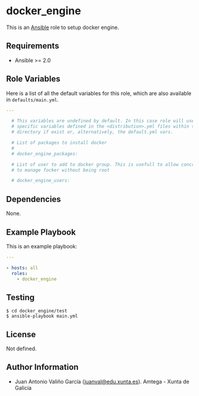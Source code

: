 docker_engine
=============

This is an [Ansible](http://www.ansible.com) role to setup docker engine.

Requirements
------------

- Ansible >= 2.0

Role Variables
--------------

Here is a list of all the default variables for this role, which are also
available in `defaults/main.yml`.

```yaml
---

  # This variables are undefined by default. In this case role will use OS
  # specific variables defined in the <distribution>.yml files within this
  # directory if exist or, alternatively, the default.yml vars.

  # List of packages to install docker
  #
  # docker_engine_packages:

  # List of user to add to docker group. This is usefull to allow concrete users
  # to manage focker without being root

  # docker_engine_users:
```

Dependencies
------------

None.

Example Playbook
----------------

This is an example playbook:

```yaml
---

- hosts: all
  roles:
    - docker_engine  
```

Testing
-------

```shell
$ cd docker_engine/test
$ ansible-playbook main.yml
```

License
-------

Not defined.

Author Information
------------------

- Juan Antonio Valiño García (<juanval@edu.xunta.es>). Amtega - Xunta de Galicia
